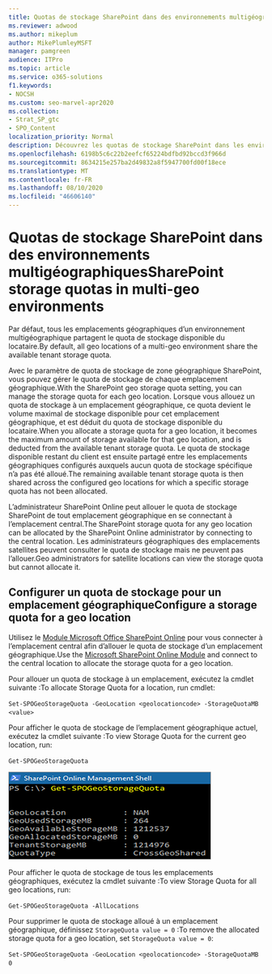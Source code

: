 ```yaml
---
title: Quotas de stockage SharePoint dans des environnements multigéographiques
ms.reviewer: adwood
ms.author: mikeplum
author: MikePlumleyMSFT
manager: pamgreen
audience: ITPro
ms.topic: article
ms.service: o365-solutions
f1.keywords:
- NOCSH
ms.custom: seo-marvel-apr2020
ms.collection:
- Strat_SP_gtc
- SPO_Content
localization_priority: Normal
description: Découvrez les quotas de stockage SharePoint dans les environnements multi-géo et la façon dont les quotas peuvent être gérés par l’administrateur SharePoint Online.
ms.openlocfilehash: 6198b5c6c22b2eefcf65224bdfbd92bccd3f966d
ms.sourcegitcommit: 8634215e257ba2d49832a8f5947700fd00f18ece
ms.translationtype: MT
ms.contentlocale: fr-FR
ms.lasthandoff: 08/10/2020
ms.locfileid: "46606140"
---
```

# <a name="sharepoint-storage-quotas-in-multi-geo-environments"></a><span data-ttu-id="be463-103">Quotas de stockage SharePoint dans des environnements multigéographiques</span><span class="sxs-lookup"><span data-stu-id="be463-103">SharePoint storage quotas in multi-geo environments</span></span>

<span data-ttu-id="be463-104">Par défaut, tous les emplacements géographiques d’un environnement multigéographique partagent le quota de stockage disponible du locataire.</span><span class="sxs-lookup"><span data-stu-id="be463-104">By default, all geo locations of a multi-geo environment share the available tenant storage quota.</span></span>

<span data-ttu-id="be463-105">Avec le paramètre de quota de stockage de zone géographique SharePoint, vous pouvez gérer le quota de stockage de chaque emplacement géographique.</span><span class="sxs-lookup"><span data-stu-id="be463-105">With the SharePoint geo storage quota setting, you can manage the storage quota for each geo location.</span></span> <span data-ttu-id="be463-106">Lorsque vous allouez un quota de stockage à un emplacement géographique, ce quota devient le volume maximal de stockage disponible pour cet emplacement géographique, et est déduit du quota de stockage disponible du locataire.</span><span class="sxs-lookup"><span data-stu-id="be463-106">When you allocate a storage quota for a geo location, it becomes the maximum amount of storage available for that geo location, and is deducted from the available tenant storage quota.</span></span> <span data-ttu-id="be463-107">Le quota de stockage disponible restant du client est ensuite partagé entre les emplacements géographiques configurés auxquels aucun quota de stockage spécifique n’a pas été alloué.</span><span class="sxs-lookup"><span data-stu-id="be463-107">The remaining available tenant storage quota is then shared across the configured geo locations for which a specific storage quota has not been allocated.</span></span>

<span data-ttu-id="be463-108">L’administrateur SharePoint Online peut allouer le quota de stockage SharePoint de tout emplacement géographique en se connectant à l’emplacement central.</span><span class="sxs-lookup"><span data-stu-id="be463-108">The SharePoint storage quota for any geo location can be allocated by the SharePoint Online administrator by connecting to the central location.</span></span> <span data-ttu-id="be463-109">Les administrateurs géographiques des emplacements satellites peuvent consulter le quota de stockage mais ne peuvent pas l’allouer.</span><span class="sxs-lookup"><span data-stu-id="be463-109">Geo administrators for satellite locations can view the storage quota but cannot allocate it.</span></span>

## <a name="configure-a-storage-quota-for-a-geo-location"></a><span data-ttu-id="be463-110">Configurer un quota de stockage pour un emplacement géographique</span><span class="sxs-lookup"><span data-stu-id="be463-110">Configure a storage quota for a geo location</span></span>

<span data-ttu-id="be463-111">Utilisez le [Module Microsoft Office SharePoint Online](https://www.microsoft.com/download/details.aspx?id=35588 ) pour vous connecter à l’emplacement central afin d’allouer le quota de stockage d’un emplacement géographique.</span><span class="sxs-lookup"><span data-stu-id="be463-111">Use the [Microsoft SharePoint Online Module](https://www.microsoft.com/download/details.aspx?id=35588 ) and connect to the central location to allocate the storage quota for a geo location.</span></span> 

<span data-ttu-id="be463-112">Pour allouer un quota de stockage à un emplacement, exécutez la cmdlet suivante :</span><span class="sxs-lookup"><span data-stu-id="be463-112">To allocate Storage Quota for a location, run cmdlet:</span></span>

`Set-SPOGeoStorageQuota -GeoLocation <geolocationcode> -StorageQuotaMB <value>`

<span data-ttu-id="be463-113">Pour afficher le quota de stockage de l’emplacement géographique actuel, exécutez la cmdlet suivante :</span><span class="sxs-lookup"><span data-stu-id="be463-113">To view Storage Quota for the current geo location, run:</span></span>

`Get-SPOGeoStorageQuota`

![Capture d’écran d’une fenêtre de PowerShell affichant la cmdlet Get-SPOGeoStorageQuota](media/multi-geo-storage-quota.png)

<span data-ttu-id="be463-115">Pour afficher le quota de stockage de tous les emplacements géographiques, exécutez la cmdlet suivante :</span><span class="sxs-lookup"><span data-stu-id="be463-115">To view Storage Quota for all geo locations, run:</span></span>

`Get-SPOGeoStorageQuota -AllLocations`

<span data-ttu-id="be463-116">Pour supprimer le quota de stockage alloué à un emplacement géographique, définissez `StorageQuota value = 0` :</span><span class="sxs-lookup"><span data-stu-id="be463-116">To remove the allocated storage quota for a geo location, set `StorageQuota value = 0`:</span></span>

`Set-SPOGeoStorageQuota -GeoLocation <geolocationcode> -StorageQuotaMB 0`
